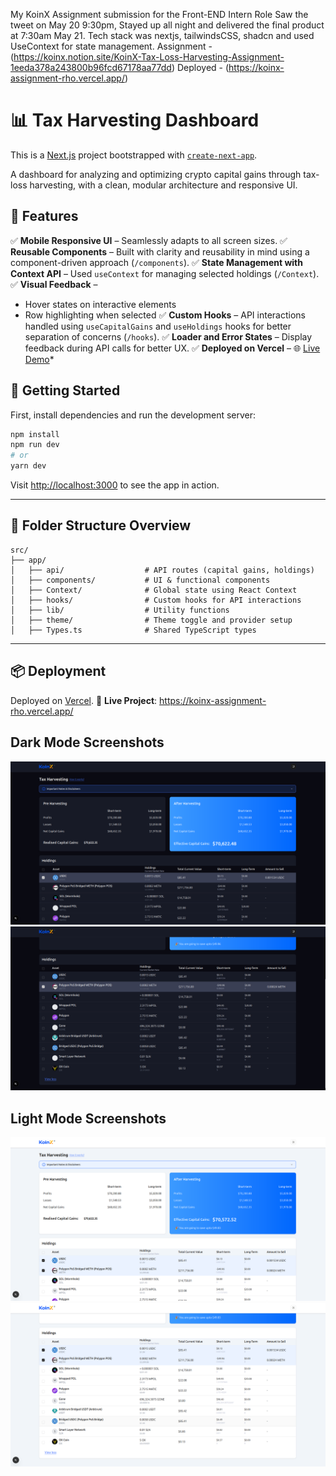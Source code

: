 My KoinX Assignment submission for the Front-END Intern Role 
Saw the tweet on May 20 9:30pm, Stayed up all night and delivered the final product at 7:30am May 21.
Tech stack was nextjs, tailwindsCSS, shadcn and used UseContext for state management.
Assignment - (https://koinx.notion.site/KoinX-Tax-Loss-Harvesting-Assignment-1eeda378a243800b96fcd67178aa77dd)
Deployed - (https://koinx-assignment-rho.vercel.app/)

# 📊 Tax Harvesting Dashboard

This is a [Next.js](https://nextjs.org) project bootstrapped with [`create-next-app`](https://nextjs.org/docs/app/api-reference/cli/create-next-app).

A dashboard for analyzing and optimizing crypto capital gains through tax-loss harvesting, with a clean, modular architecture and responsive UI.


## 🚀 Features

✅ **Mobile Responsive UI** – Seamlessly adapts to all screen sizes.
✅ **Reusable Components** – Built with clarity and reusability in mind using a component-driven approach (`/components`).
✅ **State Management with Context API** – Used `useContext` for managing selected holdings (`/Context`).
✅ **Visual Feedback** –

* Hover states on interactive elements
* Row highlighting when selected
  ✅ **Custom Hooks** – API interactions handled using `useCapitalGains` and `useHoldings` hooks for better separation of concerns (`/hooks`).
  ✅ **Loader and Error States** – Display feedback during API calls for better UX.
  ✅ **Deployed on Vercel** –
  🌐 [Live Demo](https://koinx-assignment-rho.vercel.app/)*


## 🧭 Getting Started

First, install dependencies and run the development server:

```bash
npm install
npm run dev
# or
yarn dev
```

Visit [http://localhost:3000](http://localhost:3000) to see the app in action.


---

## 🧱 Folder Structure Overview

```
src/
├── app/
│   ├── api/                  # API routes (capital gains, holdings)
│   ├── components/           # UI & functional components
│   ├── Context/              # Global state using React Context
│   ├── hooks/                # Custom hooks for API interactions
│   ├── lib/                  # Utility functions
│   ├── theme/                # Theme toggle and provider setup
│   ├── Types.ts              # Shared TypeScript types

```

---

## 📦 Deployment

Deployed on [Vercel](https://vercel.com).
🔗 **Live Project**: https://koinx-assignment-rho.vercel.app/

## Dark Mode Screenshots
![first-part](image.png)
![second-part](image-1.png)

## Light Mode Screenshots
![first-part](image-2.png)
![second-part](image-3.png)
